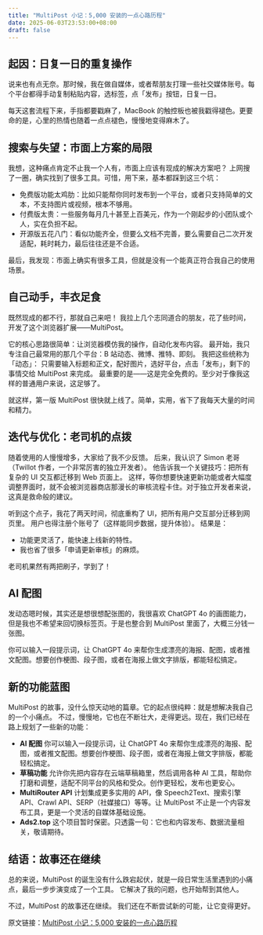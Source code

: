 ```yaml
---
title: "MultiPost 小记：5,000 安装的一点心路历程"
date: 2025-06-03T23:53:00+08:00
draft: false
---
```


## 起因：日复一日的重复操作

说来也有点无奈。那时候，我在做自媒体，或者帮朋友打理一些社交媒体账号。每个平台都得手动复制粘贴内容，选标签，点「发布」按钮，日复一日。

每天这套流程下来，手指都要戳麻了，MacBook 的触控板也被我戳得褪色。更要命的是，心里的热情也随着一点点褪色，慢慢地变得麻木了。

## 搜索与失望：市面上方案的局限

我想，这种痛点肯定不止我一个人有，市面上应该有现成的解决方案吧？
上网搜了一圈，确实找到了很多工具。可惜，用下来，基本都踩到这三个坑：

- 免费版功能太鸡肋：比如只能帮你同时发布到一个平台，或者只支持简单的文本，不支持图片或视频，根本不够用。
- 付费版太贵：一些服务每月几十甚至上百美元，作为一个刚起步的小团队或个人，实在负担不起。
- 开源版五花八门：看似功能齐全，但要么文档不完善，要么需要自己二次开发适配，耗时耗力，最后往往还是不合适。

最后，我发现：市面上确实有很多工具，但就是没有一个能真正符合我自己的使用场景。

## 自己动手，丰衣足食

既然现成的都不行，那就自己来吧！
我拉上几个志同道合的朋友，花了些时间，开发了这个浏览器扩展——MultiPost。

它的核心思路很简单：让浏览器模仿我的操作，自动化发布内容。
最开始，我只专注自己最常用的那几个平台：B 站动态、微博、推特、即刻。
我把这些统称为「动态」：
只需要输入标题和正文，配好图片，选好平台，点击「发布」，剩下的事情交给 MultiPost 来完成。
最重要的是——这是完全免费的。至少对于像我这样的普通用户来说，这足够了。

就这样，第一版 MultiPost 很快就上线了。简单，实用，省下了我每天大量的时间和精力。

## 迭代与优化：老司机的点拨

随着使用的人慢慢增多，大家给了我不少反馈。
后来，我认识了 Simon 老哥（Twillot 作者，一个非常厉害的独立开发者）。
他告诉我一个关键技巧：把所有复杂的 UI 交互都迁移到 Web 页面上。
这样，等你想要快速更新功能或者大幅度调整界面时，就不会被浏览器商店那漫长的审核流程卡住。对于独立开发者来说，这真是救命般的建议。

听到这个点子，我花了两天时间，彻底重构了 UI，把所有用户交互部分迁移到网页里。
用户也得注册个账号了（这样能同步数据，提升体验）。
结果是：

- 功能更灵活了，能快速上线新的特性。
- 我也省了很多「申请更新审核」的麻烦。

老司机果然有两把刷子，学到了！

## AI 配图

发动态嗯时候，其实还是想很想配张图的，我很喜欢 ChatGPT 4o 的画图能力，但是我也不希望来回切换标签页。于是也整合到 MultiPost 里面了，大概三分钱一张图。

你可以输入一段提示词，让 ChatGPT 4o 来帮你生成漂亮的海报、配图，或者推文配图。想要创作梗图、段子图，或者在海报上做文字排版，都能轻松搞定。

## 新的功能蓝图

MultiPost 的故事，没什么惊天动地的篇章。它的起点很纯粹：就是想解决我自己的一个小痛点。
不过，慢慢地，它也在不断壮大，走得更远。现在，我们已经在路上规划了一些新的功能：

- **AI 配图**
  你可以输入一段提示词，让 ChatGPT 4o 来帮你生成漂亮的海报、配图，或者推文配图。想要创作梗图、段子图，或者在海报上做文字排版，都能轻松搞定。
- **草稿功能**
  允许你先把内容存在云端草稿箱里，然后调用各种 AI 工具，帮助你打磨和调整，适配不同平台的风格和受众。创作更轻松，发布也更安心。
- **MultiRouter API**
  计划集成更多实用的 API，像 Speech2Text、搜索引擎 API、Crawl API、SERP（社媒接口）等等。让 MultiPost 不止是一个内容发布工具，更是一个灵活的自媒体基础设施。
- **Ads2.top**
  这个项目暂时保密。只透露一句：它也和内容发布、数据流量相关，敬请期待。

## 结语：故事还在继续

总的来说，MultiPost 的诞生没有什么跌宕起伏，就是一段日常生活里遇到的小痛点，最后一步步演变成了一个工具。
它解决了我的问题，也开始帮到其他人。

不过，MultiPost 的故事还在继续。
我们还在不断尝试新的可能，让它变得更好。

原文链接：[MultiPost 小记：5,000 安装的一点心路历程](https://mp.weixin.qq.com/s/hiXRfWl51c7nDqTBi8a2zg) 